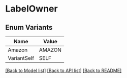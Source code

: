 # LabelOwner

## Enum Variants

| Name | Value |
|---- | -----|
| Amazon | AMAZON |
| VariantSelf | SELF |


[[Back to Model list]](../README.md#documentation-for-models) [[Back to API list]](../README.md#documentation-for-api-endpoints) [[Back to README]](../README.md)



